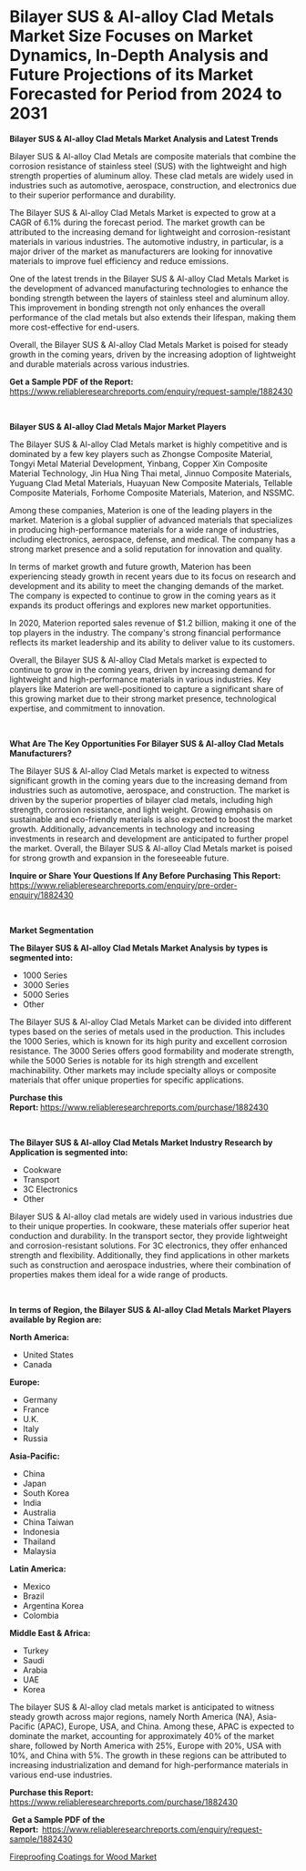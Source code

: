<p><h1>Bilayer SUS & Al-alloy Clad Metals Market Size Focuses on Market Dynamics, In-Depth Analysis and Future Projections of its Market Forecasted for Period from 2024 to 2031</h1></p><p><strong>Bilayer SUS & Al-alloy Clad Metals Market Analysis and Latest Trends</strong></p>
<p><p>Bilayer SUS & Al-alloy Clad Metals are composite materials that combine the corrosion resistance of stainless steel (SUS) with the lightweight and high strength properties of aluminum alloy. These clad metals are widely used in industries such as automotive, aerospace, construction, and electronics due to their superior performance and durability.</p><p>The Bilayer SUS & Al-alloy Clad Metals Market is expected to grow at a CAGR of 6.1% during the forecast period. The market growth can be attributed to the increasing demand for lightweight and corrosion-resistant materials in various industries. The automotive industry, in particular, is a major driver of the market as manufacturers are looking for innovative materials to improve fuel efficiency and reduce emissions.</p><p>One of the latest trends in the Bilayer SUS & Al-alloy Clad Metals Market is the development of advanced manufacturing technologies to enhance the bonding strength between the layers of stainless steel and aluminum alloy. This improvement in bonding strength not only enhances the overall performance of the clad metals but also extends their lifespan, making them more cost-effective for end-users.</p><p>Overall, the Bilayer SUS & Al-alloy Clad Metals Market is poised for steady growth in the coming years, driven by the increasing adoption of lightweight and durable materials across various industries.</p></p>
<p><strong>Get a Sample PDF of the Report:&nbsp;</strong> <a href="https://www.reliableresearchreports.com/enquiry/request-sample/1882430">https://www.reliableresearchreports.com/enquiry/request-sample/1882430</a></p>
<p>&nbsp;</p>
<p><strong>Bilayer SUS & Al-alloy Clad Metals Major Market Players</strong></p>
<p><p>The Bilayer SUS & Al-alloy Clad Metals market is highly competitive and is dominated by a few key players such as Zhongse Composite Material, Tongyi Metal Material Development, Yinbang, Copper Xin Composite Material Technology, Jin Hua Ning Thai metal, Jinnuo Composite Materials, Yuguang Clad Metal Materials, Huayuan New Composite Materials, Tellable Composite Materials, Forhome Composite Materials, Materion, and NSSMC.</p><p>Among these companies, Materion is one of the leading players in the market. Materion is a global supplier of advanced materials that specializes in producing high-performance materials for a wide range of industries, including electronics, aerospace, defense, and medical. The company has a strong market presence and a solid reputation for innovation and quality.</p><p>In terms of market growth and future growth, Materion has been experiencing steady growth in recent years due to its focus on research and development and its ability to meet the changing demands of the market. The company is expected to continue to grow in the coming years as it expands its product offerings and explores new market opportunities.</p><p>In 2020, Materion reported sales revenue of $1.2 billion, making it one of the top players in the industry. The company's strong financial performance reflects its market leadership and its ability to deliver value to its customers.</p><p>Overall, the Bilayer SUS & Al-alloy Clad Metals market is expected to continue to grow in the coming years, driven by increasing demand for lightweight and high-performance materials in various industries. Key players like Materion are well-positioned to capture a significant share of this growing market due to their strong market presence, technological expertise, and commitment to innovation.</p></p>
<p>&nbsp;</p>
<p><strong>What Are The Key Opportunities For Bilayer SUS & Al-alloy Clad Metals Manufacturers?</strong></p>
<p><p>The Bilayer SUS & Al-alloy Clad Metals market is expected to witness significant growth in the coming years due to the increasing demand from industries such as automotive, aerospace, and construction. The market is driven by the superior properties of bilayer clad metals, including high strength, corrosion resistance, and light weight. Growing emphasis on sustainable and eco-friendly materials is also expected to boost the market growth. Additionally, advancements in technology and increasing investments in research and development are anticipated to further propel the market. Overall, the Bilayer SUS & Al-alloy Clad Metals market is poised for strong growth and expansion in the foreseeable future.</p></p>
<p><strong>Inquire or Share Your Questions If Any Before Purchasing This Report:</strong> <a href="https://www.reliableresearchreports.com/enquiry/pre-order-enquiry/1882430">https://www.reliableresearchreports.com/enquiry/pre-order-enquiry/1882430</a></p>
<p>&nbsp;</p>
<p><strong>Market Segmentation</strong></p>
<p><strong>The Bilayer SUS & Al-alloy Clad Metals Market Analysis by types is segmented into:</strong></p>
<p><ul><li>1000 Series</li><li>3000 Series</li><li>5000 Series</li><li>Other</li></ul></p>
<p><p>The Bilayer SUS & Al-alloy Clad Metals Market can be divided into different types based on the series of metals used in the production. This includes the 1000 Series, which is known for its high purity and excellent corrosion resistance. The 3000 Series offers good formability and moderate strength, while the 5000 Series is notable for its high strength and excellent machinability. Other markets may include specialty alloys or composite materials that offer unique properties for specific applications.</p></p>
<p><strong>Purchase this Report:&nbsp;</strong><a href="https://www.reliableresearchreports.com/purchase/1882430">https://www.reliableresearchreports.com/purchase/1882430</a></p>
<p>&nbsp;</p>
<p><strong>The Bilayer SUS & Al-alloy Clad Metals Market Industry Research by Application is segmented into:</strong></p>
<p><ul><li>Cookware</li><li>Transport</li><li>3C Electronics</li><li>Other</li></ul></p>
<p><p>Bilayer SUS & Al-alloy clad metals are widely used in various industries due to their unique properties. In cookware, these materials offer superior heat conduction and durability. In the transport sector, they provide lightweight and corrosion-resistant solutions. For 3C electronics, they offer enhanced strength and flexibility. Additionally, they find applications in other markets such as construction and aerospace industries, where their combination of properties makes them ideal for a wide range of products.</p></p>
<p>&nbsp;</p>
<p><strong>In terms of Region, the Bilayer SUS & Al-alloy Clad Metals Market Players available by Region are:</strong></p>
<p>
    <p> <strong> North America: </strong>
        <ul>
            <li>United States</li>
            <li>Canada</li>
        </ul>
        </p> 
    <p> <strong> Europe: </strong>
        <ul>
            <li>Germany</li>
            <li>France</li>
            <li>U.K.</li>
            <li>Italy</li>
            <li>Russia</li>
        </ul>
        </p> 
    <p> <strong> Asia-Pacific: </strong>
        <ul>
            <li>China</li>
            <li>Japan</li>
            <li>South Korea</li>
            <li>India</li>
            <li>Australia</li>
            <li>China Taiwan</li>
            <li>Indonesia</li>
            <li>Thailand</li>
            <li>Malaysia</li>
        </ul>
        </p> 
    <p> <strong> Latin America: </strong>
        <ul>
            <li>Mexico</li>
            <li>Brazil</li>
            <li>Argentina Korea</li>
            <li>Colombia</li>
        </ul>
        </p> 
    <p> <strong> Middle East & Africa: </strong>
        <ul>
            <li>Turkey</li>
            <li>Saudi</li>
            <li>Arabia</li>
            <li>UAE</li>
            <li>Korea</li>
        </ul>
    </p>
    </p>
<p><p>The bilayer SUS & Al-alloy clad metals market is anticipated to witness steady growth across major regions, namely North America (NA), Asia-Pacific (APAC), Europe, USA, and China. Among these, APAC is expected to dominate the market, accounting for approximately 40% of the market share, followed by North America with 25%, Europe with 20%, USA with 10%, and China with 5%. The growth in these regions can be attributed to increasing industrialization and demand for high-performance materials in various end-use industries.</p></p>
<p><strong>Purchase this Report: </strong><a href="https://www.reliableresearchreports.com/purchase/1882430">https://www.reliableresearchreports.com/purchase/1882430</a></p>
<p>&nbsp;<strong>Get a Sample PDF of the Report:&nbsp;&nbsp;</strong><a href="https://www.reliableresearchreports.com/enquiry/request-sample/1882430">https://www.reliableresearchreports.com/enquiry/request-sample/1882430</a></p>
<p><strong></strong></p>
<p><p><a href="https://eight-handstand-8fb.notion.site/Fireproofing-Coatings-for-Wood-Market-Size-Global-Industry-Overview-Market-Segmentation-and-Foreca-255842b34e284fefa75d3f6299c1daeb">Fireproofing Coatings for Wood Market</a></p></p>